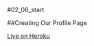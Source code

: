 #02_08_start

##Creating Our Profile Page

[Live on Heroku](https://tictacturing-02-08.herokuapp.com/)
